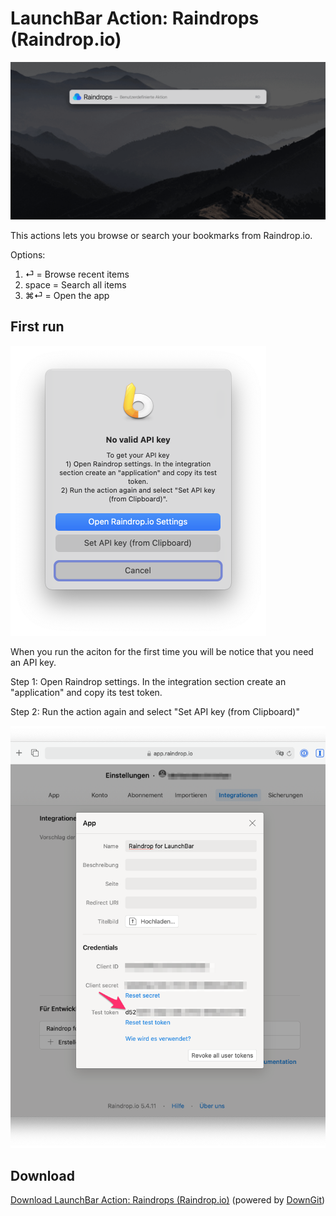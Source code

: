 # LaunchBar Action: Raindrops (Raindrop.io)
 
<img src="rd.gif" width="750"/> 
 
This actions lets you browse or search your bookmarks from Raindrop.io.

Options:

1. ⏎ = Browse recent items
2. space = Search all items
3. ⌘⏎ = Open the app 

## First run
<img src="setapi.png" width="409"/> 

When you run the aciton for the first time you will be notice that you need an API key. 

Step 1: Open Raindrop settings. In the integration section create an "application" and copy its test token. 

Step 2: Run the action again and select "Set API key (from Clipboard)"

<img src="setapi_02.png" width="600"/> 

## Download

[Download LaunchBar Action: Raindrops (Raindrop.io)](https://minhaskamal.github.io/DownGit/#/home?url=https://github.com/Ptujec/LaunchBar/tree/master/Raindrops-Action) (powered by [DownGit](https://github.com/MinhasKamal/DownGit))